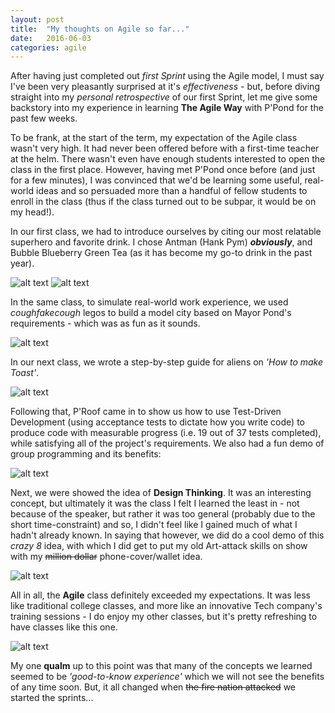```yaml
---
layout: post
title:  "My thoughts on Agile so far..."
date:   2016-06-03
categories: agile
---
```


After having just completed out _first Sprint_ using the Agile model, I must say I've been very pleasantly surprised at it's _effectiveness_ - but, before diving straight into my _personal retrospective_ of our first Sprint, let me give some backstory into my experience in learning **The Agile Way** with P'Pond for the past few weeks.

To be frank, at the start of the term, my expectation of the Agile class wasn't very high. It had never been offered before with a first-time teacher at the helm. There wasn't even have enough students interested to open the class in the first place. However, having met P'Pond once before (and just for a few minutes), I was convinced that we'd be learning some useful, real-world ideas and so persuaded more than a handful of fellow students to enroll in the class (thus if the class turned out to be subpar, it would be on my head!).

In our first class, we had to introduce ourselves by citing our most relatable superhero and favorite drink. I chose Antman (Hank Pym) **_obviously_**, and Bubble Blueberry Green Tea (as it has become my go-to drink in the past year).

![alt text](https://raw.githubusercontent.com/majeedthaika/majeedthaika.github.io/master/img/antman.jpg) ![alt text](https://raw.githubusercontent.com/majeedthaika/majeedthaika.github.io/master/img/bubbletea.jpg)

In the same class, to simulate real-world work experience, we used _*cough*fake*cough*_ legos to build a model city based on Mayor Pond's requirements - which was as fun as it sounds.

![alt text](https://raw.githubusercontent.com/majeedthaika/majeedthaika.github.io/master/img/lego2.jpg)

In our next class, we wrote a step-by-step guide for aliens on _'How to make Toast'_.

![alt text](https://raw.githubusercontent.com/majeedthaika/majeedthaika.github.io/master/img/toast.jpg)

Following that, P'Roof came in to show us how to use Test-Driven Development (using acceptance tests to dictate how you write code) to produce code with measurable progress (i.e. 19 out of 37 tests completed), while satisfying all of the project's requirements. We also had a fun demo of group programming and its benefits:

![alt text](https://raw.githubusercontent.com/majeedthaika/majeedthaika.github.io/master/img/tdd.jpg)

Next, we were showed the idea of **Design Thinking**. It was an interesting concept, but ultimately it was the class I felt I learned the least in - not because of the speaker, but rather it was too general (probably due to the short time-constraint) and so, I didn't feel like I gained much of what I hadn't already known. In saying that however, we did do a cool demo of this _crazy 8_ idea, with which I did get to put my old Art-attack skills on show with my ~~million dollar~~ phone-cover/wallet idea.

![alt text](https://raw.githubusercontent.com/majeedthaika/majeedthaika.github.io/master/img/designthinking.jpg)

All in all, the **Agile** class definitely exceeded my expectations. It was less like traditional college classes, and more like an innovative Tech company's training sessions - I do enjoy my other classes, but it's pretty refreshing to have classes like this one.

![alt text](https://raw.githubusercontent.com/majeedthaika/majeedthaika.github.io/master/img/lego1.jpg)

My one **qualm** up to this point was that many of the concepts we learned seemed to be _'good-to-know experience'_  which we will not see the benefits of any time soon. But, it all changed when ~~the fire nation attacked~~ we started the sprints...
